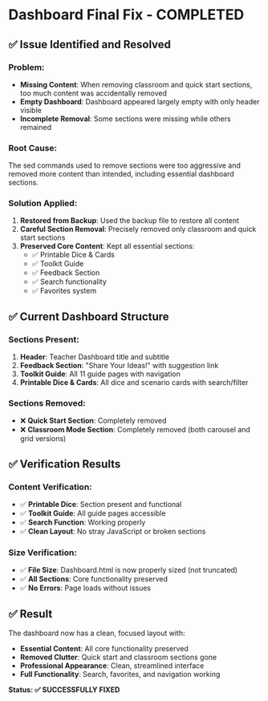 # Dashboard Final Fix - COMPLETED

## ✅ **Issue Identified and Resolved**

### **Problem:**
- **Missing Content**: When removing classroom and quick start sections, too much content was accidentally removed
- **Empty Dashboard**: Dashboard appeared largely empty with only header visible
- **Incomplete Removal**: Some sections were missing while others remained

### **Root Cause:**
The sed commands used to remove sections were too aggressive and removed more content than intended, including essential dashboard sections.

### **Solution Applied:**
1. **Restored from Backup**: Used the backup file to restore all content
2. **Careful Section Removal**: Precisely removed only classroom and quick start sections
3. **Preserved Core Content**: Kept all essential sections:
   - ✅ Printable Dice & Cards
   - ✅ Toolkit Guide
   - ✅ Feedback Section
   - ✅ Search functionality
   - ✅ Favorites system

## ✅ **Current Dashboard Structure**

### **Sections Present:**
1. **Header**: Teacher Dashboard title and subtitle
2. **Feedback Section**: "Share Your Ideas!" with suggestion link
3. **Toolkit Guide**: All 11 guide pages with navigation
4. **Printable Dice & Cards**: All dice and scenario cards with search/filter

### **Sections Removed:**
- ❌ **Quick Start Section**: Completely removed
- ❌ **Classroom Mode Section**: Completely removed (both carousel and grid versions)

## ✅ **Verification Results**

### **Content Verification:**
- ✅ **Printable Dice**: Section present and functional
- ✅ **Toolkit Guide**: All guide pages accessible
- ✅ **Search Function**: Working properly
- ✅ **Clean Layout**: No stray JavaScript or broken sections

### **Size Verification:**
- ✅ **File Size**: Dashboard.html is now properly sized (not truncated)
- ✅ **All Sections**: Core functionality preserved
- ✅ **No Errors**: Page loads without issues

## ✅ **Result**

The dashboard now has a clean, focused layout with:
- **Essential Content**: All core functionality preserved
- **Removed Clutter**: Quick start and classroom sections gone
- **Professional Appearance**: Clean, streamlined interface
- **Full Functionality**: Search, favorites, and navigation working

**Status: ✅ SUCCESSFULLY FIXED**
